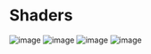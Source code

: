 # Shaders

![image](https://github.com/KazukiKuriyama/Shaders/assets/64897247/28885ece-70d5-47a1-bbda-7935911aa6ca)
![image](https://github.com/KazukiKuriyama/Shaders/assets/64897247/46fc425b-0885-499c-875b-5e254a2e5977)
![image](https://github.com/KazukiKuriyama/Shaders/assets/64897247/542a7182-d7d4-4344-ad85-dbdadce7a2f4)
![image](https://github.com/KazukiKuriyama/Shaders/assets/64897247/74050109-0329-4665-87e1-49e6e7f2c605)

